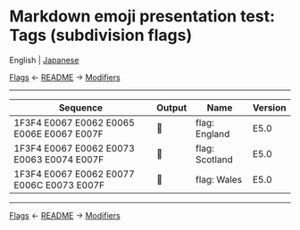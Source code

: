 # Markdown emoji presentation test: Tags (subdivision flags)

English | [Japanese](../ja/tags.md)

[Flags](flags.md) ← [README](../README.md) → [Modifiers](modifiers.md)

----------------------------------------

| Sequence | Output | Name | Version |
| - | - | - | - |
| 1F3F4 E0067 E0062 E0065 E006E E0067 E007F | 🏴󠁧󠁢󠁥󠁮󠁧󠁿 | flag: England | E5.0 |
| 1F3F4 E0067 E0062 E0073 E0063 E0074 E007F | 🏴󠁧󠁢󠁳󠁣󠁴󠁿 | flag: Scotland | E5.0 |
| 1F3F4 E0067 E0062 E0077 E006C E0073 E007F | 🏴󠁧󠁢󠁷󠁬󠁳󠁿 | flag: Wales | E5.0 |

----------------------------------------

[Flags](flags.md) ← [README](../README.md) → [Modifiers](modifiers.md)
